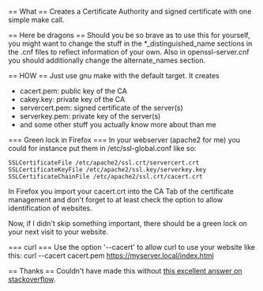 == What ==
Creates a Certificate Authority and signed certificate with one simple make call.

== Here be dragons ==
Should you be so brave as to use this for yourself, you might want to change the stuff in the *_distinguished_name sections in the .cnf files to reflect information of your own.
Also in openssl-server.cnf you should additionally change the alternate_names section.

== HOW ==
Just use gnu make with the default target. It creates
* cacert.pem: public key of the CA
* cakey.key: private key of the CA
* servercert.pem: signed certificate of the server(s)
* serverkey.pem: private key of the server(s)
* and some other stuff you actually know more about than me

=== Green lock in Firefox ===
In your webserver (apache2 for me) you could for instance put them in /etc/ssl-global.conf like so:

    SSLCertificateFile /etc/apache2/ssl.crt/servercert.crt
    SSLCertificateKeyFile /etc/apache2/ssl.key/serverkey.key
    SSLCertificateChainFile /etc/apache2/ssl.crt/cacert.crt

In Firefox you import your cacert.crt into the CA Tab of the certificate management and don't forget to at least check the option to allow identification of websites.

Now, if I didn't skip something important, there should be a green lock on your next visit to your website.

=== curl ===
Use the option '--cacert' to allow curl to use your website like this:
    curl --cacert cacert.pem https://myserver.local/index.html

== Thanks ==
Couldn't have made this without [this excellent answer on stackoverflow](https://stackoverflow.com/questions/21297139/how-do-you-sign-a-certificate-signing-request-with-your-certification-authority/21340898#21340898). 
